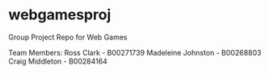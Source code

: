 # webgamesproj
Group Project Repo for Web Games

Team Members:
Ross Clark - B00271739 
Madeleine Johnston - B00268803
Craig Middleton - B00284164